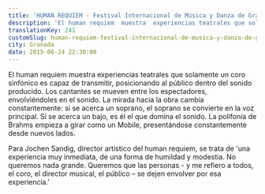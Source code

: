 ```yaml
---
title: 'HUMAN REQUIEM - Festival Internacional de Música y Danza de Granada'
description: 'El human requiem  muestra  experiencias teatrales que solamente un coro sinfónico es capaz de transmitir, posicionando al público dentro del sonido producido. '
translationKey: 241
customSlug: human-requiem-festival-internacional-de-musica-y-danza-de-granada
city: Granada
date: 2015-06-24 22:30:00
---
```


El human requiem muestra experiencias teatrales que solamente un coro sinfónico es capaz de transmitir, posicionando al público dentro del sonido producido. Los cantantes se mueven entre los espectadores, envolviéndoles en el sonido. La mirada hacia la obra cambia constantemente: si se acerca un soprano, el soprano se convierte en la voz principal. Si se acerca un bajo, es él el que domina el sonido. La polifonía de Brahms empieza a girar como un Mobile, presentándose constantemente desde nuevos lados.

Para Jochen Sandig, director artístico del human requiem, se trata de 'una experiencia muy inmediata, de una forma de humildad y modestia. No queremos nada grande. Queremos que las personas - y me refiero a todos, el coro, el director musical, el público – se dejen envolver por esa experiencia.'

